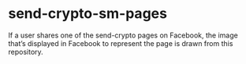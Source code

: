 # send-crypto-sm-pages
If a user shares one of the send-crypto pages on Facebook, the image that’s displayed in Facebook to represent the page is drawn from this repository. 
